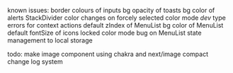 known issues:
     border colours of inputs
     bg opacity of toasts
     <!-- link bugs on main navbar -->
     bg color of alerts
     StackDivider color changes on forcely selected color mode
     *dev* type errors for context actions
     default zIndex of MenuList
     bg color of MenuList
     default fontSize of icons
     locked color mode bug on MenuList
     state management to local storage
     <!-- image optimi. -->

todo:
     make image component using chakra and next/image
     compact change log system
     <!-- add eslint -->